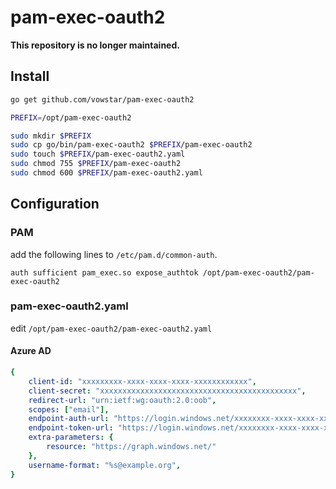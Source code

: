 # pam-exec-oauth2

**This repository is no longer maintained.**

## Install

```bash
go get github.com/vowstar/pam-exec-oauth2

PREFIX=/opt/pam-exec-oauth2

sudo mkdir $PREFIX
sudo cp go/bin/pam-exec-oauth2 $PREFIX/pam-exec-oauth2
sudo touch $PREFIX/pam-exec-oauth2.yaml
sudo chmod 755 $PREFIX/pam-exec-oauth2
sudo chmod 600 $PREFIX/pam-exec-oauth2.yaml
```

## Configuration

### PAM

add the following lines to `/etc/pam.d/common-auth`. 

```
auth sufficient pam_exec.so expose_authtok /opt/pam-exec-oauth2/pam-exec-oauth2
```

### pam-exec-oauth2.yaml

edit `/opt/pam-exec-oauth2/pam-exec-oauth2.yaml`

#### Azure AD

```yaml
{
    client-id: "xxxxxxxxx-xxxx-xxxx-xxxx-xxxxxxxxxxxx",
    client-secret: "xxxxxxxxxxxxxxxxxxxxxxxxxxxxxxxxxxxxxxxxxxxx",
    redirect-url: "urn:ietf:wg:oauth:2.0:oob",
    scopes: ["email"],
    endpoint-auth-url: "https://login.windows.net/xxxxxxxx-xxxx-xxxx-xxxx-xxxxxxxxxxxx/oauth2/authorize",
    endpoint-token-url: "https://login.windows.net/xxxxxxxx-xxxx-xxxx-xxxx-xxxxxxxxxxxx/oauth2/token",
    extra-parameters: {
        resource: "https://graph.windows.net/"
    },
    username-format: "%s@example.org",
}
```